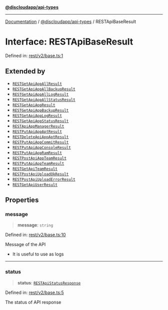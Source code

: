 [**@discloudapp/api-types**](../README.md)

***

[Documentation](../../../packages.md) / [@discloudapp/api-types](../README.md) / RESTApiBaseResult

# Interface: RESTApiBaseResult

Defined in: [rest/v2/base.ts:1](https://github.com/discloud/discloud.app/blob/8d6df0b18784d1a4408701ac8e6b9db44dbb7133/packages/api-types/rest/v2/base.ts#L1)

## Extended by

- [`RESTGetApiAppAllResult`](RESTGetApiAppAllResult.md)
- [`RESTGetApiAppAllBackupResult`](RESTGetApiAppAllBackupResult.md)
- [`RESTGetApiAppAllLogResult`](RESTGetApiAppAllLogResult.md)
- [`RESTGetApiAppAllStatusResult`](RESTGetApiAppAllStatusResult.md)
- [`RESTGetApiAppResult`](RESTGetApiAppResult.md)
- [`RESTGetApiAppBackupResult`](RESTGetApiAppBackupResult.md)
- [`RESTGetApiAppLogResult`](RESTGetApiAppLogResult.md)
- [`RESTGetApiAppStatusResult`](RESTGetApiAppStatusResult.md)
- [`RESTApiAppManagerResult`](RESTApiAppManagerResult.md)
- [`RESTPutApiAppAptResult`](RESTPutApiAppAptResult.md)
- [`RESTDeleteApiAppAptResult`](RESTDeleteApiAppAptResult.md)
- [`RESTPutApiAppCommitResult`](RESTPutApiAppCommitResult.md)
- [`RESTPutApiAppConsoleResult`](RESTPutApiAppConsoleResult.md)
- [`RESTPutApiAppRamResult`](RESTPutApiAppRamResult.md)
- [`RESTPostApiAppTeamResult`](RESTPostApiAppTeamResult.md)
- [`RESTPutApiAppTeamResult`](RESTPutApiAppTeamResult.md)
- [`RESTGetApiTeamResult`](RESTGetApiTeamResult.md)
- [`RESTPostApiUploadOkResult`](RESTPostApiUploadOkResult.md)
- [`RESTPostApiUploadErrorResult`](RESTPostApiUploadErrorResult.md)
- [`RESTGetApiUserResult`](RESTGetApiUserResult.md)

## Properties

### message

> **message**: `string`

Defined in: [rest/v2/base.ts:10](https://github.com/discloud/discloud.app/blob/8d6df0b18784d1a4408701ac8e6b9db44dbb7133/packages/api-types/rest/v2/base.ts#L10)

Message of the API
- It is useful to use as logs

***

### status

> **status**: [`RESTApiStatusResponse`](../type-aliases/RESTApiStatusResponse.md)

Defined in: [rest/v2/base.ts:5](https://github.com/discloud/discloud.app/blob/8d6df0b18784d1a4408701ac8e6b9db44dbb7133/packages/api-types/rest/v2/base.ts#L5)

The status of API response
